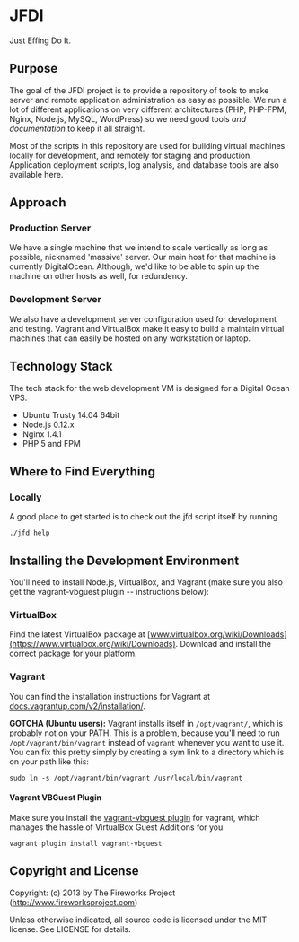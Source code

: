 JFDI
====
Just Effing Do It.

Purpose
-------
The goal of the JFDI project is to provide a repository of tools to make server and remote application administration as easy as possible. We run a lot of different applications on very different architectures (PHP, PHP-FPM, Nginx, Node.js, MySQL, WordPress) so we need good tools *and documentation* to keep it all straight.

Most of the scripts in this repository are used for building virtual machines
locally for development, and remotely for staging and production. Application
deployment scripts, log analysis, and database tools are also available here.

Approach
--------
### Production Server
We have a single machine that we intend to scale vertically as long as
possible, nicknamed 'massive' server. Our main host for that machine is
currently DigitalOcean. Although, we'd like to be able to spin up the machine
on other hosts as well, for redundency.

### Development Server
We also have a development server configuration used for development and
testing.  Vagrant and VirtualBox make it easy to build a maintain virtual
machines that can easily be hosted on any workstation or laptop.

Technology Stack
----------------
The tech stack for the web development VM is designed for a Digital Ocean VPS.

* Ubuntu Trusty 14.04 64bit
* Node.js 0.12.x
* Nginx 1.4.1
* PHP 5 and FPM

Where to Find Everything
------------------------
### Locally
A good place to get started is to check out the jfd script itself by running

	./jfd help

Installing the Development Environment
--------------------------------------
You'll need to install Node.js, VirtualBox, and Vagrant (make sure you also get
the vagrant-vbguest plugin -- instructions below):

### VirtualBox
Find the latest VirtualBox package at
[www.virtualbox.org/wiki/Downloads](https://www.virtualbox.org/wiki/Downloads).
Download and install the correct package for your platform.

### Vagrant
You can find the installation instructions for Vagrant at
[docs.vagrantup.com/v2/installation/](http://docs.vagrantup.com/v2/installation/index.html).

__GOTCHA (Ubuntu users):__ Vagrant installs itself in `/opt/vagrant/`, which is probably
not on your PATH. This is a problem, because you'll need to run
`/opt/vagrant/bin/vagrant` instead of `vagrant` whenever you want to use it.
You can fix this pretty simply by creating a sym link to a directory which is
on your path like this:

	sudo ln -s /opt/vagrant/bin/vagrant /usr/local/bin/vagrant

#### Vagrant VBGuest Plugin
Make sure you install the [vagrant-vbguest
plugin](https://github.com/dotless-de/vagrant-vbguest) for vagrant, which
manages the hassle of VirtualBox Guest Additions for you:

	vagrant plugin install vagrant-vbguest


Copyright and License
---------------------
Copyright: (c) 2013 by The Fireworks Project (http://www.fireworksproject.com)

Unless otherwise indicated, all source code is licensed under the MIT license. See LICENSE for details.
